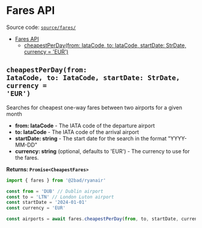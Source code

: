 # Fares API

Source code: [`source/fares/`](../source/fares/)

- [Fares API](#fares-api)
  - [cheapestPerDay(from: IataCode, to: IataCode, startDate: StrDate, currency = 'EUR')](#cheapestperdayfrom-iatacode-to-iatacode-startdate-strdate-currency--eur)

## <code>cheapestPerDay(from: IataCode, to: IataCode, startDate: StrDate, currency = 'EUR')</code>

Searches for cheapest one-way fares between two airports for a given month

- **from: IataCode** - The IATA code of the departure airport
- **to: IataCode** - The IATA code of the arrival airport
- **startDate: string** - The start date for the search in the format "YYYY-MM-DD"
- **currency: string** (optional, defaults to 'EUR') - The currency to use for the fares.

**Returns: `Promise<CheapestFares>`**

```typescript
import { fares } from '@2bad/ryanair'

const from = 'DUB' // Dublin airport
const to = 'LTN' // London Luton airport
const startDate = '2024-01-01'
const currency = 'EUR'

const airports = await fares.cheapestPerDay(from, to, startDate, currency)
```
